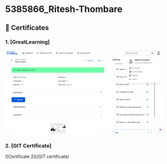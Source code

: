 # 5385866_Ritesh-Thombare

## 📜 Certificates

### 1. [GreatLearning]
![Certificate 1](/GreatLearning)

### 2. [GIT Certificate]
![Certificate 2](/GIT certificate)
